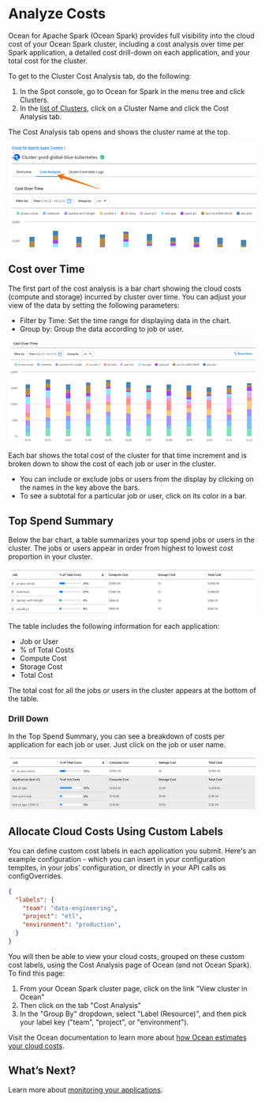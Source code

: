 # Analyze Costs

Ocean for Apache Spark (Ocean Spark) provides full visibility into the cloud cost of your Ocean Spark cluster, including a cost analysis over time per Spark application, a detailed cost drill-down on each application, and your total cost for the cluster.

To get to the Cluster Cost Analysis tab, do the following:

1. In the Spot console, go to Ocean for Spark in the menu tree and click Clusters.
2. In the [list of Clusters](ocean-spark/product-tour/manage-clusters), click on a Cluster Name and click the Cost Analysis tab.

The Cost Analysis tab opens and shows the cluster name at the top.

<img src="/ocean-spark/_media/tutorial-wave-cost-analysis-01a.png" />

## Cost over Time

The first part of the cost analysis is a bar chart showing the cloud costs (compute and storage) incurred by cluster over time. You can adjust your view of the data by setting the following parameters:

- Filter by Time: Set the time range for displaying data in the chart.
- Group by: Group the data according to job or user.

<img src="/ocean-spark/_media/tutorial-wave-cost-analysis-02a.png" />

Each bar shows the total cost of the cluster for that time increment and is broken down to show the cost of each job or user in the cluster.

- You can include or exclude jobs or users from the display by clicking on the names in the key above the bars.
- To see a subtotal for a particular job or user, click on its color in a bar.

## Top Spend Summary

Below the bar chart, a table summarizes your top spend jobs or users in the cluster. The jobs or users appear in order from highest to lowest cost proportion in your cluster.

<img src="/ocean-spark/_media/tutorial-wave-cost-analysis-03a.png" />

The table includes the following information for each application:

- Job or User
- % of Total Costs
- Compute Cost
- Storage Cost
- Total Cost

The total cost for all the jobs or users in the cluster appears at the bottom of the table.

### Drill Down

In the Top Spend Summary, you can see a breakdown of costs per application for each job or user. Just click on the job or user name.

<img src="/ocean-spark/_media/tutorial-wave-cost-analysis-04a.png" />

## Allocate Cloud Costs Using Custom Labels

You can define custom cost labels in each application you submit. 
Here's an example configuration - which you can insert in your configuration templtes, in your jobs' configuration, or directly in your API calls as configOverrides.

```json
{
  "labels": {
    "team": "data-engineering",
    "project": "etl",
    "environment": "production",
  }
}
```

You will then be able to view your cloud costs, grouped on these custom cost labels, using the Cost Analysis page of Ocean (and not Ocean Spark). To find this page:

1. From your Ocean Spark cluster page, click on the link "View cluster in Ocean"
2. Then click on the tab "Cost Analysis"
3. In the "Group By" dropdown, select "Label (Resource)", and then pick your label key ("team", "project", or "environment").

Visit the Ocean documentation to learn more about [how Ocean estimates your cloud costs](/ocean/features/cost-analysis).

## What’s Next?

Learn more about [monitoring your applications](ocean-spark/product-tour/monitor-applications).
